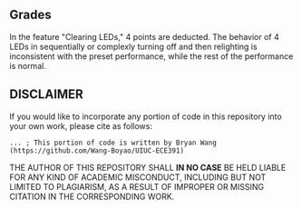 ## Grades
In the feature "Clearing LEDs," 4 points are deducted. The behavior of 4 LEDs in sequentially or complexly turning off and then relighting is inconsistent with the preset performance, while the rest of the performance is normal.

## DISCLAIMER
If you would like to incorporate any portion of code in this repository into your own work, please cite as follows:

```
... ; This portion of code is written by Bryan Wang (https://github.com/Wang-Boyao/UIUC-ECE391)
```

THE AUTHOR OF THIS REPOSITORY SHALL **IN NO CASE** BE HELD LIABLE FOR ANY KIND OF ACADEMIC MISCONDUCT, INCLUDING BUT NOT LIMITED TO PLAGIARISM, AS A RESULT OF IMPROPER OR MISSING CITATION IN THE CORRESPONDING WORK.

